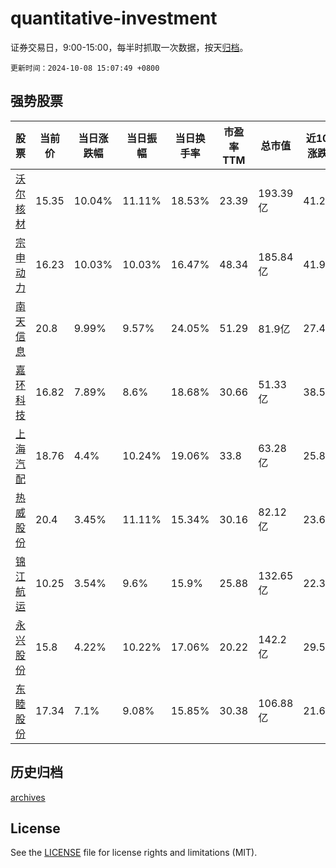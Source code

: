# quantitative-investment

证券交易日，9:00-15:00，每半时抓取一次数据，按天[归档](archives)。

`更新时间：2024-10-08 15:07:49 +0800`

## 强势股票

|股票|当前价|当日涨跌幅|当日振幅|当日换手率|市盈率TTM|总市值|近10日涨跌幅|
|----|----|----|----|----|----|----|----|
|[沃尔核材](https://xueqiu.com/S/SZ002130)|15.35|10.04%|11.11%|18.53%|23.39|193.39亿|41.21%|
|[宗申动力](https://xueqiu.com/S/SZ001696)|16.23|10.03%|10.03%|16.47%|48.34|185.84亿|41.99%|
|[南天信息](https://xueqiu.com/S/SZ000948)|20.8|9.99%|9.57%|24.05%|51.29|81.9亿|27.45%|
|[嘉环科技](https://xueqiu.com/S/SH603206)|16.82|7.89%|8.6%|18.68%|30.66|51.33亿|38.55%|
|[上海汽配](https://xueqiu.com/S/SH603107)|18.76|4.4%|10.24%|19.06%|33.8|63.28亿|25.82%|
|[热威股份](https://xueqiu.com/S/SH603075)|20.4|3.45%|11.11%|15.34%|30.16|82.12亿|23.64%|
|[锦江航运](https://xueqiu.com/S/SH601083)|10.25|3.54%|9.6%|15.9%|25.88|132.65亿|22.32%|
|[永兴股份](https://xueqiu.com/S/SH601033)|15.8|4.22%|10.22%|17.06%|20.22|142.2亿|29.51%|
|[东睦股份](https://xueqiu.com/S/SH600114)|17.34|7.1%|9.08%|15.85%|30.38|106.88亿|21.6%|

## 历史归档

[archives](archives)

## License

See the [LICENSE](LICENSE) file for license rights and limitations (MIT).